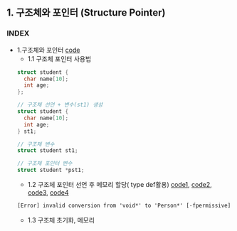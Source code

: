 ## 1. 구조체와 포인터 (Structure Pointer)
### INDEX
* 1.구조체와 포인터 [code](https://github.com/csbyun-data/C-Pro/blob/main/chap02/Structure_and_Pointer/struct_pointer1.c)
    * 1.1 구조체 포인터 사용법
    ```c
    struct student {
      char name[10];
      int age;
    };

    // 구조체 선언 + 변수(st1) 생성
    struct student {
      char name[10];
      int age;
    } st1;

    // 구조체 변수
    struct student st1;

    // 구조체 포인터 변수
    struct student *pst1;
    ```
    * 1.2 구조체 포인터 선언 후 메모리 할당( type def활용) [code1](), [code2](), [code3](), [code4]()
    ```txt
    [Error] invalid conversion from 'void*' to 'Person*' [-fpermissive] 수정
    ```
    * 1.3 구조체 초기화, 메모리
    
    
  
